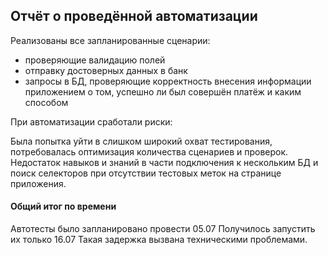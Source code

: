 ## Отчёт о проведённой автоматизации

Реализованы все запланированные сценарии:

* проверяющие валидацию полей
* отправку достоверных данных в банк
* запросы в БД, проверяющие корректность внесения информации приложением о том, успешно ли был совершён платёж и каким
  способом

При автоматизации сработали риски:

Была попытка уйти в слишком широкий охват тестирования, потребовалась оптимизация количества сценариев и проверок.
Недостаток навыков и знаний в части подключения к нескольким БД и поиск селекторов при отсутствии тестовых меток на
странице приложения.

#### Общий итог по времени

Автотесты было запланировано провести 05.07 Получилось запустить их только 16.07 Такая задержка вызвана техническими
проблемами.
